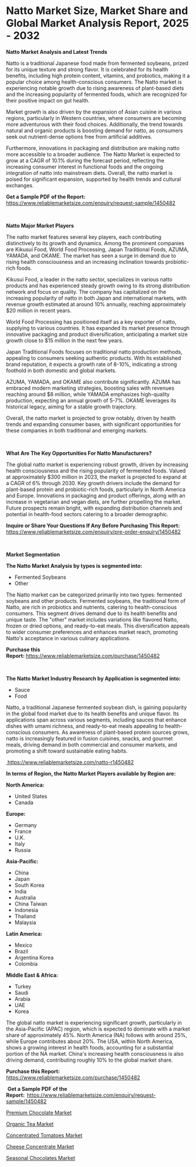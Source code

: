 <p><h1>Natto Market Size, Market Share and Global Market Analysis Report, 2025 - 2032</h1></p><p><strong>Natto Market Analysis and Latest Trends</strong></p>
<p><p>Natto is a traditional Japanese food made from fermented soybeans, prized for its unique texture and strong flavor. It is celebrated for its health benefits, including high protein content, vitamins, and probiotics, making it a popular choice among health-conscious consumers. The Natto market is experiencing notable growth due to rising awareness of plant-based diets and the increasing popularity of fermented foods, which are recognized for their positive impact on gut health.</p><p>Market growth is also driven by the expansion of Asian cuisine in various regions, particularly in Western countries, where consumers are becoming more adventurous with their food choices. Additionally, the trend towards natural and organic products is boosting demand for natto, as consumers seek out nutrient-dense options free from artificial additives.</p><p>Furthermore, innovations in packaging and distribution are making natto more accessible to a broader audience. The Natto Market is expected to grow at a CAGR of 10.1% during the forecast period, reflecting the increasing consumer interest in functional foods and the ongoing integration of natto into mainstream diets. Overall, the natto market is poised for significant expansion, supported by health trends and cultural exchanges.</p></p>
<p><strong>Get a Sample PDF of the Report:&nbsp;</strong> <a href="https://www.reliablemarketsize.com/enquiry/request-sample/1450482?utm_campaign=1998&utm_medium=2&utm_source=Github&utm_content=ia&utm_term=07042025&utm_id=natto">https://www.reliablemarketsize.com/enquiry/request-sample/1450482</a></p>
<p>&nbsp;</p>
<p><strong>Natto Major Market Players</strong></p>
<p><p>The natto market features several key players, each contributing distinctively to its growth and dynamics. Among the prominent companies are Kikusui Food, World Food Processing, Japan Traditional Foods, AZUMA, YAMADA, and OKAME. The market has seen a surge in demand due to rising health consciousness and an increasing inclination towards probiotic-rich foods.</p><p>Kikusui Food, a leader in the natto sector, specializes in various natto products and has experienced steady growth owing to its strong distribution network and focus on quality. The company has capitalized on the increasing popularity of natto in both Japan and international markets, with revenue growth estimated at around 10% annually, reaching approximately $20 million in recent years.</p><p>World Food Processing has positioned itself as a key exporter of natto, supplying to various countries. It has expanded its market presence through innovative packaging and product diversification, anticipating a market size growth close to $15 million in the next few years.</p><p>Japan Traditional Foods focuses on traditional natto production methods, appealing to consumers seeking authentic products. With its established brand reputation, it expects a growth rate of 8-10%, indicating a strong foothold in both domestic and global markets.</p><p>AZUMA, YAMADA, and OKAME also contribute significantly. AZUMA has embraced modern marketing strategies, boosting sales with revenues reaching around $8 million, while YAMADA emphasizes high-quality production, expecting an annual growth of 5-7%. OKAME leverages its historical legacy, aiming for a stable growth trajectory.</p><p>Overall, the natto market is projected to grow notably, driven by health trends and expanding consumer bases, with significant opportunities for these companies in both traditional and emerging markets.</p></p>
<p>&nbsp;</p>
<p><strong>What Are The Key Opportunities For Natto Manufacturers?</strong></p>
<p><p>The global natto market is experiencing robust growth, driven by increasing health consciousness and the rising popularity of fermented foods. Valued at approximately $300 million in 2023, the market is projected to expand at a CAGR of 6% through 2030. Key growth drivers include the demand for plant-based protein and probiotic-rich foods, particularly in North America and Europe. Innovations in packaging and product offerings, along with an increase in vegetarian and vegan diets, are further propelling the market. Future prospects remain bright, with expanding distribution channels and potential in health-food sectors catering to a broader demographic.</p></p>
<p><strong>Inquire or Share Your Questions If Any Before Purchasing This Report:</strong> <a href="https://www.reliablemarketsize.com/enquiry/pre-order-enquiry/1450482?utm_campaign=1998&utm_medium=2&utm_source=Github&utm_content=ia&utm_term=07042025&utm_id=natto">https://www.reliablemarketsize.com/enquiry/pre-order-enquiry/1450482</a></p>
<p>&nbsp;</p>
<p><strong>Market Segmentation</strong></p>
<p><strong>The Natto Market Analysis by types is segmented into:</strong></p>
<p><ul><li>Fermented Soybeans</li><li>Other</li></ul></p>
<p><p>The Natto market can be categorized primarily into two types: fermented soybeans and other products. Fermented soybeans, the traditional form of Natto, are rich in probiotics and nutrients, catering to health-conscious consumers. This segment drives demand due to its health benefits and unique taste. The "other" market includes variations like flavored Natto, frozen or dried options, and ready-to-eat meals. This diversification appeals to wider consumer preferences and enhances market reach, promoting Natto's acceptance in various culinary applications.</p></p>
<p><strong>Purchase this Report:&nbsp;</strong><a href="https://www.reliablemarketsize.com/purchase/1450482?utm_campaign=1998&utm_medium=2&utm_source=Github&utm_content=ia&utm_term=07042025&utm_id=natto">https://www.reliablemarketsize.com/purchase/1450482</a></p>
<p>&nbsp;</p>
<p><strong>The Natto Market Industry Research by Application is segmented into:</strong></p>
<p><ul><li>Sauce</li><li>Food</li></ul></p>
<p><p>Natto, a traditional Japanese fermented soybean dish, is gaining popularity in the global food market due to its health benefits and unique flavor. Its applications span across various segments, including sauces that enhance dishes with umami richness, and ready-to-eat meals appealing to health-conscious consumers. As awareness of plant-based protein sources grows, natto is increasingly featured in fusion cuisines, snacks, and gourmet meals, driving demand in both commercial and consumer markets, and promoting a shift toward sustainable eating habits.</p></p>
<p><a href="https://www.reliablemarketsize.com/natto-r1450482?utm_campaign=1998&utm_medium=2&utm_source=Github&utm_content=ia&utm_term=07042025&utm_id=natto">&nbsp;https://www.reliablemarketsize.com/natto-r1450482</a></p>
<p><strong>In terms of Region, the Natto Market Players available by Region are:</strong></p>
<p>
    <p> <strong> North America: </strong>
        <ul>
            <li>United States</li>
            <li>Canada</li>
        </ul>
        </p> 
    <p> <strong> Europe: </strong>
        <ul>
            <li>Germany</li>
            <li>France</li>
            <li>U.K.</li>
            <li>Italy</li>
            <li>Russia</li>
        </ul>
        </p> 
    <p> <strong> Asia-Pacific: </strong>
        <ul>
            <li>China</li>
            <li>Japan</li>
            <li>South Korea</li>
            <li>India</li>
            <li>Australia</li>
            <li>China Taiwan</li>
            <li>Indonesia</li>
            <li>Thailand</li>
            <li>Malaysia</li>
        </ul>
        </p> 
    <p> <strong> Latin America: </strong>
        <ul>
            <li>Mexico</li>
            <li>Brazil</li>
            <li>Argentina Korea</li>
            <li>Colombia</li>
        </ul>
        </p> 
    <p> <strong> Middle East & Africa: </strong>
        <ul>
            <li>Turkey</li>
            <li>Saudi</li>
            <li>Arabia</li>
            <li>UAE</li>
            <li>Korea</li>
        </ul>
    </p>
    </p>
<p><p>The global natto market is experiencing significant growth, particularly in the Asia-Pacific (APAC) region, which is expected to dominate with a market share of approximately 45%. North America (NA) follows with around 25%, while Europe contributes about 20%. The USA, within North America, shows a growing interest in health foods, accounting for a substantial portion of the NA market. China's increasing health consciousness is also driving demand, contributing roughly 10% to the global market share.</p></p>
<p><strong>Purchase this Report: </strong><a href="https://www.reliablemarketsize.com/purchase/1450482?utm_campaign=1998&utm_medium=2&utm_source=Github&utm_content=ia&utm_term=07042025&utm_id=natto">https://www.reliablemarketsize.com/purchase/1450482</a></p>
<p>&nbsp;<strong>Get a Sample PDF of the Report:&nbsp;&nbsp;</strong><a href="https://www.reliablemarketsize.com/enquiry/request-sample/1450482?utm_campaign=1998&utm_medium=2&utm_source=Github&utm_content=ia&utm_term=07042025&utm_id=natto">https://www.reliablemarketsize.com/enquiry/request-sample/1450482</a></p>
<p><strong></strong></p>
<p><p><a href="https://github.com/Mayankdeswa/Market-Research-Report-List-1/blob/main/premium-chocolate-market.md?utm_campaign=1998&utm_medium=2&utm_source=Github&utm_content=ia&utm_term=07042025&utm_id=natto">Premium Chocolate Market</a></p><p><a href="https://github.com/keolalelekr8/Market-Research-Report-List-1/blob/main/organic-tea-market.md?utm_campaign=1998&utm_medium=2&utm_source=Github&utm_content=ia&utm_term=07042025&utm_id=natto">Organic Tea Market</a></p><p><a href="https://github.com/gackesaizaze/Market-Research-Report-List-1/blob/main/concentrated-tomatoes-market.md?utm_campaign=1998&utm_medium=2&utm_source=Github&utm_content=ia&utm_term=07042025&utm_id=natto">Concentrated Tomatoes Market</a></p><p><a href="https://github.com/neilycalanww/Market-Research-Report-List-1/blob/main/cheese-concentrate-market.md?utm_campaign=1998&utm_medium=2&utm_source=Github&utm_content=ia&utm_term=07042025&utm_id=natto">Cheese Concentrate Market</a></p><p><a href="https://github.com/izetajhazuga/Market-Research-Report-List-1/blob/main/seasonal-chocolates-market.md?utm_campaign=1998&utm_medium=2&utm_source=Github&utm_content=ia&utm_term=07042025&utm_id=natto">Seasonal Chocolates Market</a></p></p>